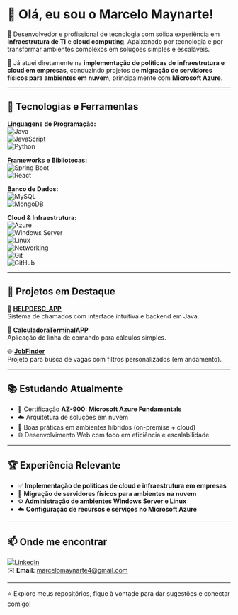 # 👋 Olá, eu sou o Marcelo Maynarte!

🎯 Desenvolvedor e profissional de tecnologia com sólida experiência em **infraestrutura de TI** e **cloud computing**. Apaixonado por tecnologia e por transformar ambientes complexos em soluções simples e escaláveis.

🚀 Já atuei diretamente na **implementação de políticas de infraestrutura e cloud em empresas**, conduzindo projetos de **migração de servidores físicos para ambientes em nuvem**, principalmente com **Microsoft Azure**.

---

## 🚀 Tecnologias e Ferramentas

**Linguagens de Programação:**  
![Java](https://img.shields.io/badge/Java-007396?style=for-the-badge&logo=java&logoColor=white)  
![JavaScript](https://img.shields.io/badge/JavaScript-F7DF1E?style=for-the-badge&logo=javascript&logoColor=black)  
![Python](https://img.shields.io/badge/Python-3776AB?style=for-the-badge&logo=python&logoColor=white)

**Frameworks e Bibliotecas:**  
![Spring Boot](https://img.shields.io/badge/SpringBoot-6DB33F?style=for-the-badge&logo=spring&logoColor=white)  
![React](https://img.shields.io/badge/React-20232A?style=for-the-badge&logo=react&logoColor=61DAFB)

**Banco de Dados:**  
![MySQL](https://img.shields.io/badge/MySQL-4479A1?style=for-the-badge&logo=mysql&logoColor=white)  
![MongoDB](https://img.shields.io/badge/MongoDB-4EA94B?style=for-the-badge&logo=mongodb&logoColor=white)

**Cloud & Infraestrutura:**  
![Azure](https://img.shields.io/badge/Azure-0078D4?style=for-the-badge&logo=microsoft-azure&logoColor=white)  
![Windows Server](https://img.shields.io/badge/Windows%20Server-0078D4?style=for-the-badge&logo=windows&logoColor=white)  
![Linux](https://img.shields.io/badge/Linux-FCC624?style=for-the-badge&logo=linux&logoColor=black)  
![Networking](https://img.shields.io/badge/Redes-TI-blue?style=for-the-badge)  
![Git](https://img.shields.io/badge/Git-F05032?style=for-the-badge&logo=git&logoColor=white)  
![GitHub](https://img.shields.io/badge/GitHub-100000?style=for-the-badge&logo=github&logoColor=white)

---

## 📌 Projetos em Destaque

🔧 [**HELPDESC_APP**](https://github.com/MarceloMaynarte/HELPDESC_APP)  
Sistema de chamados com interface intuitiva e backend em Java.

🧮 [**CalculadoraTerminalAPP**](https://github.com/MarceloMaynarte/CalculadoraTerminalAPP)  
Aplicação de linha de comando para cálculos simples.

🌐 [**JobFinder**](https://github.com/MarceloMaynarte/JobFinder)  
Projeto para busca de vagas com filtros personalizados (em andamento).

---

## 📚 Estudando Atualmente

- 📘 Certificação **AZ-900: Microsoft Azure Fundamentals**
- ☁️ Arquitetura de soluções em nuvem
- 🧩 Boas práticas em ambientes híbridos (on-premise + cloud)
- 🌐 Desenvolvimento Web com foco em eficiência e escalabilidade

---

## 🏆 Experiência Relevante

- ✅ **Implementação de políticas de cloud e infraestrutura em empresas**
- 🔄 **Migração de servidores físicos para ambientes na nuvem**
- ⚙️ **Administração de ambientes Windows Server e Linux**
- ☁️ **Configuração de recursos e serviços no Microsoft Azure**

---

## 📫 Onde me encontrar

[![LinkedIn](https://img.shields.io/badge/LinkedIn-blue?style=flat-square&logo=linkedin)](https://www.linkedin.com/in/marcelo-maynarte-54bba422a)  
✉️ **Email:** marcelomaynarte4@gmail.com

---

⭐ Explore meus repositórios, fique à vontade para dar sugestões e conectar comigo!
